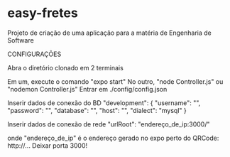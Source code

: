 # easy-fretes

Projeto de criação de uma aplicação para a matéria de Engenharia de Software

CONFIGURAÇÕES

Abra o diretório clonado em 2 terminais

Em um, execute o comando "expo start"
No outro, "node Controller.js" ou "nodemon Controller.js"
Entrar em ./config/config.json

Inserir dados de conexão do BD
"development": { "username": "", "password": "", "database": "", "host": "", "dialect": "mysql" }

Inserir dados de conexão de rede
"urlRoot": "endereço_de_ip:3000/"

onde "endereço_de_ip" é o endereço gerado no expo perto do QRCode: http://...
Deixar porta 3000!
